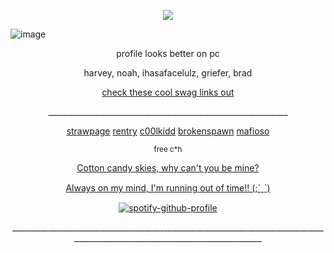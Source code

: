 <p align="center"> <img src="https://komarev.com/ghpvc/?username=C00LKIDDFORSAKEN&color=grey&label=stalkers"> </p>

![image](https://github.com/user-attachments/assets/37e76ca7-99c8-4a14-8ccb-f941bbfb7119)

<p align="center"> profile looks better on pc</p>
<p align="center"> harvey, noah, ihasafacelulz, griefer, brad</p>
<p align="center"> <ins> check these cool swag links out </ins> </p>

<p align="center"> ____________________________________________________________ </p>

<p align="center"> <a href="https://gr13f3rrr.straw.page">strawpage</a>  <a href="https://rentry.co/5iiiw9mx">rentry</a>  <a href="https://c00lestkiddintown.straw.page">c00lkidd</a>  <a href="https://https://github.com/br0ken-spawn">brokenspawn</a>  <a href="https://https://github.com/MAFIOSO-DREAMGAME">mafioso</a> </p>

<p align="center"> <sub> free c*h </sub> </p>
<p align="center"> <ins> Cotton candy skies, why can't you be mine? </ins> </p>
<p align="center"> <ins> Always on my mind, I'm running out of time!! (;´ꞈ`) </ins> </p>

<div align="center">

[![spotify-github-profile](https://spotify-github-profile.kittinanx.com/api/view?uid=mqxe2ykx9hqvu8r6zuna1d1p3&cover_image=true&theme=novatorem&show_offline=false&background_color=121212&interchange=false&bar_color=863232&bar_color_cover=false)](https://github.com/kittinan/spotify-github-profile)

<div align="center">

<p align="center"> _____________________________________________________________________________________________________________________________ </p>
